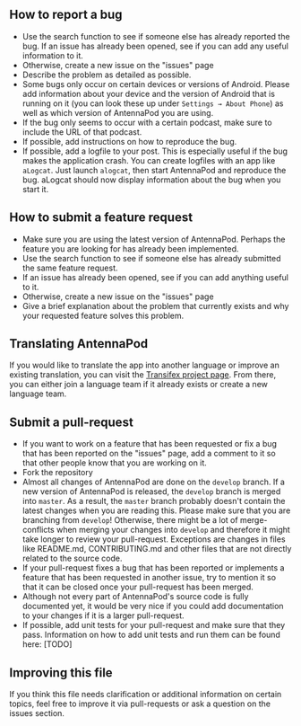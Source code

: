 How to report a bug
-------------------
- Use the search function to see if someone else has already reported the bug. If an issue has already been opened, see if you can add any useful information to it.
- Otherwise, create a new issue on the "issues" page
- Describe the problem as detailed as possible.
- Some bugs only occur on certain devices or versions of Android. Please add information about your device and the version of Android that is running on it (you can look these up under `Settings → About Phone`) as well as which version of AntennaPod you are using.
- If the bug only seems to occur with a certain podcast, make sure to include the URL of that podcast.
- If possible, add instructions on how to reproduce the bug.
- If possible, add a logfile to your post. This is especially useful if the bug makes the application crash. You can create logfiles with an app like `aLogcat`. Just launch `alogcat`, then start AntennaPod and reproduce the bug. aLogcat should now display information about the bug when you start it.

How to submit a feature request
-------------------------------
- Make sure you are using the latest version of AntennaPod. Perhaps the feature you are looking for has already been implemented.
- Use the search function to see if someone else has already submitted the same feature request. 
- If an issue has already been opened, see if you can add anything useful to it.
- Otherwise, create a new issue on the "issues" page  
- Give a brief explanation about the problem that currently exists and why your requested feature solves this problem.

Translating AntennaPod
----------------------
If you would like to translate the app into another language or improve an existing translation, you can visit the [Transifex project page](https://www.transifex.com/projects/p/antennapod/). From there, you can either join a language team if it already exists or create a new language team.

Submit a pull-request
---------------------
- If you want to work on a feature that has been requested or fix a bug that has been reported on the "issues" page, add a comment to it so that other people know that you are working on it.  
- Fork the repository  
- Almost all changes of AntennaPod are done on the `develop` branch. If a new version of AntennaPod is released, the `develop` branch is merged into `master`. As a result, the `master` branch probably doesn't contain the latest changes when you are reading this. Please make sure that you are branching from `develop`! Otherwise, there might be a lot of merge-conflicts when merging your changes into `develop` and therefore it might take longer to review your pull-request. Exceptions are changes in files like README.md, CONTRIBUTING.md and other files that are not directly related to the source code.  
- If your pull-request fixes a bug that has been reported or implements a feature that has been requested in another issue, try to mention it so that it can be closed once your pull-request has been merged.  
- Although not every part of AntennaPod's source code is fully documented yet, it would be very nice if you could add documentation to your changes if it is a larger pull-request.  
- If possible, add unit tests for your pull-request and make sure that they pass. Information on how to add unit tests and run them can be found here: [TODO] 

Improving this file
-------------------
If you think this file needs clarification or additional information on certain topics, feel free to improve it via pull-requests or ask a question on the issues section.
